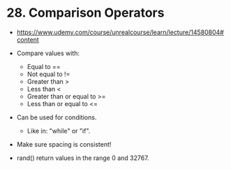# 28. Comparison Operators

- <https://www.udemy.com/course/unrealcourse/learn/lecture/14580804#content>

- Compare values with:
  - Equal to ==
  - Not equal to !=
  - Greater than >
  - Less than <
  - Greater than or equal to >=
  - Less than or equal to <=
- Can be used for conditions.
  - Like in: "while" or "if".
- Make sure spacing is consistent!
- rand() return values in the range 0 and 32767.
